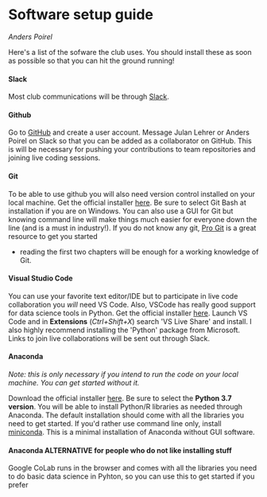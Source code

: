 # Software setup guide

*Anders Poirel*

Here's a list of the sofware the club uses. You should install these as soon as possible so that you can hit the ground running!


#### Slack

Most club communications will be through [Slack](https://slack.com/).


#### Github

Go to [GitHub](https://github.com/) and create a user account.
Message Julan Lehrer or Anders Poirel on Slack so that you can be added as a collaborator on GitHub. This is will be necessary for 
pushing your contributions to team repositories and joining live coding sessions.

#### Git
    
To be able to use github you will also need version control installed on your local machine. Get the official installer 
[here](https://git-scm.com/downloads). Be sure to select Git Bash at installation if you are on Windows. 
You can also use a GUI for Git but knowing command line will make things much easier for everyone down the line 
(and is a must in industry!). 
If you do not know any git, [Pro Git](https://git-scm.com/book/en/v2) is a great resource to get you started 
- reading the first two chapters will be enough for a working knowledge of Git.

#### Visual Studio Code

You can use your favorite text editor/IDE but to participate in live code collaboration you *will* need VS Code. 
Also, VSCode has really good support for data science tools in Python.
Get the official installer [here](https://code.visualstudio.com/).
Launch VS Code and in **Extensions** (*Ctrl+Shift+X*) search 'VS Live Share' and install. 
I also highly recommend installing the 'Python' package from Microsoft.
Links to join  live collaborations will be sent out through Slack.

#### Anaconda

*Note: this is only necessary if you intend to run the code on your local machine. You can get started without it.*

Download the official installer [here](https://www.anaconda.com/distribution/#download-section). 
Be sure to select the **Python 3.7 version**. You will be able to install Python/R libraries as needed through Anaconda. 
The default installation should come with all the libraries you need to get started.
If you'd rather use command line only, install [miniconda](https://docs.conda.io/en/latest/miniconda.html). This is a minimal installation of Anaconda without GUI software.

#### Anaconda ALTERNATIVE for people who do not like installing stuff
Google CoLab runs in the browser and comes with all the libraries you need to do basic data science in Pyhton, so you can use this
to get started if you prefer
